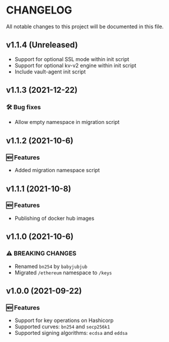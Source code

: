 # CHANGELOG

All notable changes to this project will be documented in this file.

##  v1.1.4 (Unreleased)
- Support for optional SSL mode within init script
- Support for optional kv-v2 engine within init script
- Include vault-agent init script

##  v1.1.3 (2021-12-22)
### 🛠 Bug fixes
- Allow empty namespace in migration script

##  v1.1.2 (2021-10-6)
### 🆕 Features
- Added migration namespace script

##  v1.1.1 (2021-10-8)
### 🆕 Features
- Publishing of docker hub images

##  v1.1.0 (2021-10-6)

### ⚠ BREAKING CHANGES
- Renamed `bn254` by `babyjubjub`
- Migrated `/ethereum` namespace to `/keys`

##  v1.0.0 (2021-09-22)
### 🆕 Features
- Support for key operations on Hashicorp
- Supported curves: `bn254` and `secp256k1`
- Supported signing algorithms: `ecdsa` and `eddsa`
